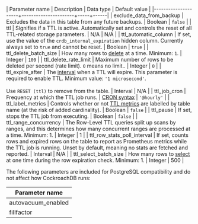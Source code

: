 | Parameter name      | Description | Data type | Default value |
|---------------------+----------------------+-----+------|
| exclude_data_from_backup | Excludes the data in this table from any future backups. | Boolean | `false` |
| ttl | Signifies if a TTL is active. Automatically set and controls the reset of all TTL-related storage parameters. | N/A | N/A |
| ttl_automatic_column | If set, use the value of the `crdb_internal_expiration` hidden column. Currently always set to `true` and cannot be reset. | Boolean | `true` |
| ttl_delete_batch_size | How many rows to [delete](delete.html) at a time. Minimum: `1`. | Integer | `100` |
| ttl_delete_rate_limit | Maximum number of rows to be deleted per second (rate limit). `0` means no limit.. | Integer | `0` |
| ttl_expire_after | The [interval](interval.html) when a TTL will expire. This parameter is required to enable TTL. Minimum value: `'1 microsecond'`.<br/><br/>Use `RESET (ttl)` to remove from the table. | Interval | N/A |
| ttl_job_cron | Frequency at which the TTL job runs. | [CRON syntax](https://cron.help) | `'@hourly'` |
| ttl_label_metrics | Controls whether or not [TTL metrics](row-level-ttl.html#ttl-metrics) are labelled by table name (at the risk of added cardinality). | Boolean | `false` |
| ttl_pause | If set, stops the TTL job from executing. | Boolean | `false` |
| ttl_range_concurrency | The Row-Level TTL queries split up scans by ranges, and this determines how many concurrent ranges are processed at a time. Minimum: 1. | Integer | 1 |
| ttl_row_stats_poll_interval | If set, counts rows and expired rows on the table to report as Prometheus metrics while the TTL job is running. Unset by default, meaning no stats are fetched and reported. | Interval | N/A |
| ttl_select_batch_size | How many rows to [select](select-clause.html) at one time during the row expiration check. Minimum: 1. | Integer | 500 |

The following parameters are included for PostgreSQL compatibility and do not affect how CockroachDB runs:

| Parameter name      |
|---------------------|
| autovacuum_enabled    |
| fillfactor   |
